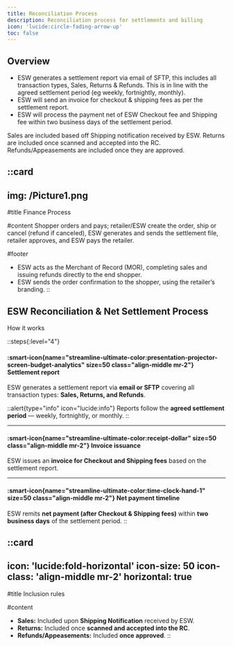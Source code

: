 ```yaml
---
title: Reconciliation Process
description: Reconciliation process for settlements and billing
icon: 'lucide:circle-fading-arrow-up'
toc: false
---
```


## Overview

- ESW generates a settlement report via email of SFTP, this includes all transaction types, Sales, Returns & Refunds. This is in line with the agreed settlement period (eg weekly, fortnightly, monthly).
- ESW will send an invoice for checkout & shipping fees as per the settlement report.
- ESW will process the payment net of ESW Checkout fee and Shipping fee within two business days of the settlement period.

Sales are included based off Shipping notification received by ESW. Returns are included once scanned and accepted into the RC. Refunds/Appeasements are included once they are approved.

::card
---
img: /Picture1.png
---
#title
Finance Process

#content
Shopper orders and pays; retailer/ESW create the order, ship or cancel (refund if canceled), ESW generates and sends the settlement file, retailer approves, and ESW pays the retailer.

#footer
- ESW acts as the Merchant of Record (MOR), completing sales and issuing refunds directly to the end shopper.
- ESW sends the order confirmation to the shopper, using the retailer’s branding.
::


## ESW Reconciliation & Net Settlement Process

How it works

::steps{:level="4"}
#### :smart-icon{name="streamline-ultimate-color:presentation-projector-screen-budget-analytics" size=50 class="align-middle mr-2"} Settlement report
ESW generates a settlement report via **email or SFTP** covering all transaction types: **Sales, Returns, and Refunds**.

::alert{type="info" icon="lucide:info"}
Reports follow the **agreed settlement period** — weekly, fortnightly, or monthly.
::

---

#### :smart-icon{name="streamline-ultimate-color:receipt-dollar" size=50 class="align-middle mr-2"} Invoice issuance
ESW issues an **invoice for Checkout and Shipping fees** based on the settlement report.

---

#### :smart-icon{name="streamline-ultimate-color:time-clock-hand-1" size=50 class="align-middle mr-2"} Net payment timeline
ESW remits **net payment (after Checkout & Shipping fees)** within **two business days** of the settlement period.
::

::card
---
icon: 'lucide:fold-horizontal'
icon-size: 50
icon-class: 'align-middle mr-2'
horizontal: true
---

#title
Inclusion rules

#content
- **Sales:** Included upon **Shipping Notification** received by ESW.
- **Returns:** Included once **scanned and accepted into the RC**.
- **Refunds/Appeasements:** Included **once approved**.
::

